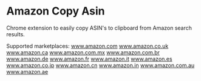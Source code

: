 # Amazon Copy Asin
Chrome extension to easily copy ASIN's to clipboard from Amazon search results.

Supported marketplaces:
www.amazon.com
www.amazon.co.uk
www.amazon.ca
www.amazon.com.mx
www.amazon.com.br
www.amazon.de
www.amazon.fr
www.amazon.it
www.amazon.es
www.amazon.co.jp
www.amazon.cn
www.amazon.in
www.amazon.com.au
www.amazon.ae